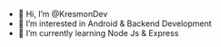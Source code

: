 - 👋 Hi, I’m @KresmonDev
- 👀 I’m interested in Android & Backend Development
- 🌱 I’m currently learning Node Js & Express
